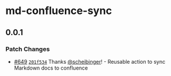 # md-confluence-sync

## 0.0.1

### Patch Changes

- [#649](https://github.com/smartcontractkit/.github/pull/649)
  [`201f534`](https://github.com/smartcontractkit/.github/commit/201f53447277bceabf3a815a0bb084f31328fa93)
  Thanks [@scheibinger](https://github.com/scheibinger)! - Reusable action to
  sync Markdown docs to confluence
